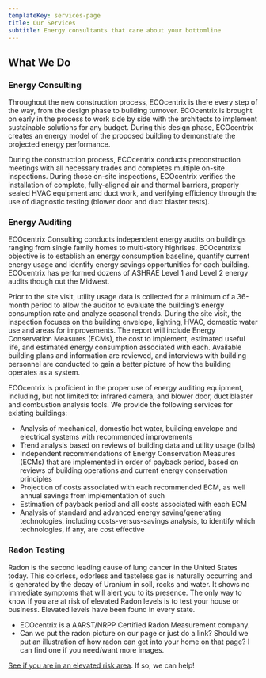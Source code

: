 ```yaml
---
templateKey: services-page
title: Our Services
subtitle: Energy consultants that care about your bottomline
---
```


## What We Do

### <a name="consulting"></a>Energy Consulting

Throughout the new construction process, ECOcentrix is there every step of the way, from the design phase to building turnover. ECOcentrix is brought on early in the process to work side by side with the architects to implement sustainable solutions for any budget. During this design phase, ECOcentrix creates an energy model of the proposed building to demonstrate the projected energy performance.

During the construction process, ECOcentrix conducts preconstruction meetings with all necessary trades and completes multiple on-site inspections. During those on-site inspections, ECOcentrix verifies the installation of complete, fully-aligned air and thermal barriers, properly sealed HVAC equipment and duct work, and verifying efficiency through the use of diagnostic testing (blower door and duct blaster tests).

### <a name="auditing"></a>Energy Auditing

ECOcentrix Consulting conducts independent energy audits on buildings ranging from single family homes to multi-story highrises. ECOcentrix’s objective is to establish an energy consumption baseline, quantify current energy usage and identify energy savings opportunities for each building. ECOcentrix has performed dozens of ASHRAE Level 1 and Level 2 energy audits though out the Midwest.

Prior to the site visit, utility usage data is collected for a minimum of a 36-month period to allow the auditor to evaluate the building’s energy consumption rate and analyze seasonal trends. During the site visit, the inspection focuses on the building envelope, lighting, HVAC, domestic water use and areas for improvements. The report will include Energy Conservation Measures (ECMs), the cost to implement, estimated useful life, and estimated energy consumption associated with each. Available building plans and information are reviewed, and interviews with building personnel are conducted to gain a better picture of how the building operates as a system.

ECOcentrix is proficient in the proper use of energy auditing equipment, including, but not limited to: infrared camera, and blower door, duct blaster and combustion analysis tools. We provide the following services for existing buildings:

  - Analysis of mechanical, domestic hot water, building envelope and electrical systems with recommended improvements
  - Trend analysis based on reviews of building data and utility usage (bills)
  - Independent recommendations of Energy Conservation Measures (ECMs) that are implemented in order of payback period, based on reviews of building operations and current energy conservation principles
  - Projection of costs associated with each recommended ECM, as well annual savings from implementation of such
  - Estimation of payback period and all costs associated with each ECM
  - Analysis of standard and advanced energy saving/generating technologies, including costs-versus-savings analysis, to identify which technologies, if any, are cost effective

### <a name="radon"></a>Radon Testing

Radon is the second leading cause of lung cancer in the United States today. This colorless, odorless and tasteless gas is naturally occurring and is generated by the decay of Uranium in soil, rocks and water. It shows no immediate symptoms that will alert you to its presence. The only way to know if you are at risk of elevated Radon levels is to test your house or business. Elevated levels have been found in every state.

  - ECOcentrix is a AARST/NRPP Certified Radon Measurement company.
  - Can we put the radon picture on our page or just do a link? Should we put an illustration of how radon can get into your home on that page? I can find one if you need/want more images.
  
[See if you are in an elevated risk area](http://www.radon.com/maps/). If so, we can help!
